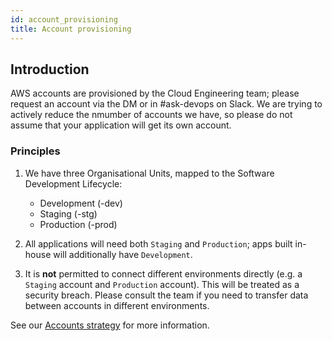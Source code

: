 ```yaml
---
id: account_provisioning
title: Account provisioning
---
```

## Introduction
AWS accounts are provisioned by the Cloud Engineering team; please request an account via the DM or in #ask-devops on Slack. We are trying to actively reduce the nmumber of accounts we have, so please do not assume that your application will get its own account. 

### Principles
1. We have three Organisational Units, mapped to the Software Development Lifecycle:
   - Development (-dev)
   - Staging (-stg)
   - Production (-prod)

2. All applications will need both `Staging` and `Production`; apps built in-house will additionally have `Development`. 
3. It is **not** permitted to connect different environments directly (e.g. a `Staging` account and `Production` account). This will be treated as a security breach. Please consult the team if you need to transfer data between accounts in different environments. 

See our [Accounts strategy](https://docs.google.com/document/d/1xoO7C2BmTR4rf7H3EMKtXVYf50oZ22XDyrmx71Tlj_Y/edit?usp=sharing) for more information. 
